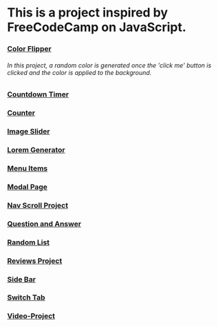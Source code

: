 # This is a project inspired by FreeCodeCamp on JavaScript.

### [Color Flipper](./Color-Flipper)
###### In this project, a random color is generated once the 'click me' button is clicked and the color is applied to the background.

### [Countdown Timer](./Countdown-Timer)

### [Counter](./Counter)

### [Image Slider](./Image-Slider)

### [Lorem Generator](./Lorem-generator)

### [Menu Items](./Menu-Items)

### [Modal Page](./Modal-page)

### [Nav Scroll Project](./Nav-Scroll-Project)

### [Question and Answer](./Question-and-answer)

### [Random List](./Random-List)

### [Reviews Project](./Reviews-Project)

### [Side Bar](./Side-Bar)

### [Switch Tab](./Switch-Tab)

### [Video-Project](./Video-Project)